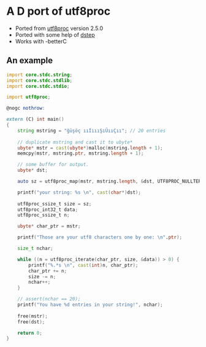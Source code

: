 # A D port of utf8proc

- Ported from [utf8proc](https://github.com/JuliaStrings/utf8proc) version 2.5.0
- Ported with some help of [dstep](https://github.com/jacob-carlborg/dstep)
- Works with -betterC

## An example

```d
import core.stdc.string;
import core.stdc.stdlib;
import core.stdc.stdio;

import utf8proc;

@nogc nothrow:

extern (C) int main()
{
    string mstring = "ğüşöç ııİıııŞıÜııÇıı"; // 20 entries
    
    // duplicate mstring and cast it to ubyte*
    ubyte* mstr = cast(ubyte*)malloc(mstring.length + 1);
    memcpy(mstr, mstring.ptr, mstring.length + 1);

    // some buffer for output. 
    ubyte* dst;

    auto sz = utf8proc_map(mstr, mstring.length, &dst, UTF8PROC_NULLTERM);

    printf("your string: %s \n", cast(char*)dst);
    
    utf8proc_ssize_t size = sz;
    utf8proc_int32_t data;
    utf8proc_ssize_t n;

    ubyte* char_ptr = mstr;

    printf("Those are your utf8 characters one by one: \n".ptr);

    size_t nchar;

    while ((n = utf8proc_iterate(char_ptr, size, &data)) > 0) {
        printf("%.*s \n", cast(int)n, char_ptr);
        char_ptr += n;
        size -= n;
        nchar++;
    }

    // assert(nchar == 20);
    printf("You have %d entries in your string!", nchar);
    
    free(mstr);
    free(dst);

    return 0;
}
```